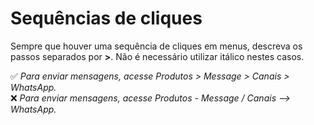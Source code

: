 # Sequências de cliques

Sempre que houver uma sequência de cliques em menus, descreva os passos separados por **>**. Não é necessário utilizar itálico nestes casos.

✅ *Para enviar mensagens, acesse Produtos > Message > Canais > WhatsApp.* <br>
❌ *Para enviar mensagens, acesse Produtos - Message / Canais --> WhatsApp.*

